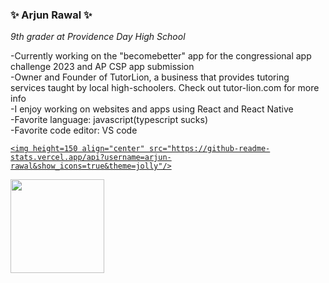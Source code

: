 ### :sparkles: Arjun Rawal :sparkles:
_9th grader at Providence Day High School_  
  
  -Currently working on the "becomebetter" app for the congressional app challenge 2023 and AP CSP app submission  
  -Owner and Founder of TutorLion, a business that provides tutoring services taught by local high-schoolers. Check out tutor-lion.com for more info  
  -I enjoy working on websites and apps using React and React Native  
  -Favorite language: javascript(typescript sucks)  
  -Favorite code editor: VS code  

<p>
  <a href="https://github.com/anuraghazra/github-readme-stats">

    <img height=150 align="center" src="https://github-readme-stats.vercel.app/api?username=arjun-rawal&show_icons=true&theme=jolly"/>
  </a>
  <a href="https://github.com/anuraghazra/github-readme-stats">
    <img height=150 align="center" src="https://github-readme-stats.vercel.app/api/top-langs?username=arjun-rawal&layout=compact&theme=jolly"/>
  </a>
 </p>
